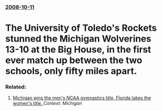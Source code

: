 ### [2008-10-11](/news/2008/10/11/index.md)

#  The University of Toledo's Rockets stunned the Michigan Wolverines 13-10 at the Big House, in the first ever match up between the two schools, only fifty miles apart.




### Related:

1. [Michigan wins the men's NCAA gymnastics title, Florida takes the women's title. ](/news/2013/04/20/michigan-wins-the-men-s-ncaa-gymnastics-title-florida-takes-the-women-s-title.md) _Context: Michigan_
